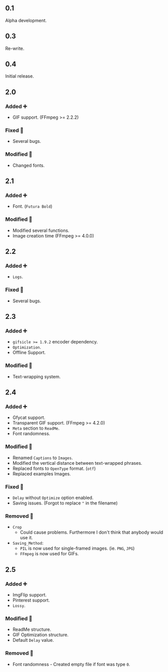 ## 0.1
Alpha development.

## 0.3
Re-write.

## 0.4
Initial release.

## 2.0
### Added ➕
- GIF support. (FFmpeg >= 2.2.2)
### Fixed 📝
- Several bugs.
### Modified 🔁
- Changed fonts.

## 2.1
### Added ➕
- Font. (`Futura Bold`)
### Modified 🔁
- Modified several functions.
- Image creation time (FFmpeg >= 4.0.0)

## 2.2
### Added ➕
- `Logs`.
### Fixed 📝
- Several bugs.

## 2.3
### Added ➕
- `gifsicle >= 1.9.2` encoder dependency.
- `Optimization`.
- Offline Support.
### Modified 🔁
- Text-wrapping system.

## 2.4
### Added ➕
- Gfycat support.
- Transparent GIF support. (FFmpeg >= 4.2.0)
- `Meta` section to `ReadMe`.
- Font randomness.
### Modified 🔁
- Renamed `Captions` to `Images`.
- Modified the vertical distance between text-wrapped phrases.
- Replaced fonts to `OpenType` format. (`otf`)
- Replaced examples Images.
### Fixed 📝
- `Delay` without `Optimize` option enabled.
- Saving issues. (Forgot to replace `"` in the filename)
### Removed 🚫
- `Crop`
  - Could cause problems. Furthermore I don't think that anybody would use it.
- `Saving_Method`:
  - `PIL` is now used for single-framed images. (ie. `PNG`, `JPG`)
  - `FFmpeg` is now used for GIFs.

## 2.5
### Added ➕
- ImgFlip support.
- Pinterest support.
- `Lossy`.
### Modified 🔁
- ReadMe structure.
- GIF Optimization structure.
- Default `Delay` value.
### Removed 🚫
- Font randomness - Created empty file if font was type `0`.